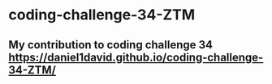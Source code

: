 # coding-challenge-34-ZTM
My contribution to coding challenge 34
https://daniel1david.github.io/coding-challenge-34-ZTM/
-------

